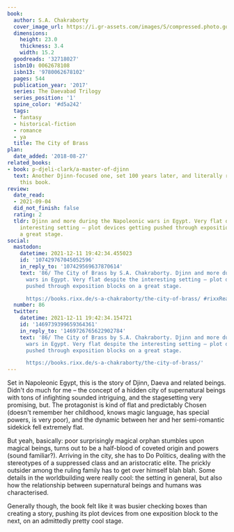 ```yaml
---
book:
  author: S.A. Chakraborty
  cover_image_url: https://i.gr-assets.com/images/S/compressed.photo.goodreads.com/books/1491417547l/32718027._SX98_.jpg
  dimensions:
    height: 23.0
    thickness: 3.4
    width: 15.2
  goodreads: '32718027'
  isbn10: 0062678108
  isbn13: '9780062678102'
  pages: 544
  publication_year: '2017'
  series: The Daevabad Trilogy
  series_position: '1'
  spine_color: '#d5a242'
  tags:
  - fantasy
  - historical-fiction
  - romance
  - ya
  title: The City of Brass
plan:
  date_added: '2018-08-27'
related_books:
- book: p-djeli-clark/a-master-of-djinn
  text: Another Djinn-focused one, set 100 years later, and literally referring to
    this book.
review:
  date_read:
  - 2021-09-04
  did_not_finish: false
  rating: 2
  tldr: Djinn and more during the Napoleonic wars in Egypt. Very flat despite the
    interesting setting – plot devices getting pushed through exposition blocks on
    a great stage.
social:
  mastodon:
    datetime: 2021-12-11 19:42:34.455023
    id: '107429767045052596'
    in_reply_to: '107429569637870614'
    text: '86/ The City of Brass by S.A. Chakraborty. Djinn and more during the Napoleonic
      wars in Egypt. Very flat despite the interesting setting – plot devices getting
      pushed through exposition blocks on a great stage.

      https://books.rixx.de/s-a-chakraborty/the-city-of-brass/ #rixxReads'
  number: 86
  twitter:
    datetime: 2021-12-11 19:42:34.154721
    id: '1469739399659364361'
    in_reply_to: '1469726765622902784'
    text: '86/ The City of Brass by S.A. Chakraborty. Djinn and more during the Napoleonic
      wars in Egypt. Very flat despite the interesting setting – plot devices getting
      pushed through exposition blocks on a great stage.

      https://books.rixx.de/s-a-chakraborty/the-city-of-brass/'
---
```


Set in Napoleonic Egypt, this is the story of Djinn, Daeva and related beings. Didn't do much for me – the concept of a
hidden city of supernatural beings with tons of infighting sounded intriguing, and the stagesetting very promising, but.
The protagonist is kind of flat and predictably Chosen (doesn't remember her childhood, knows magic language, has
special powers, is very poor), and the dynamic between her and her semi-romantic sidekick fell extremely flat.

But yeah, basically: poor surprisingly magical orphan stumbles upon magical beings, turns out to be a half-blood of
coveted origin and powers (sound familiar?). Arriving in the city, she has to Do Politics, dealing with the stereotypes
of a suppressed class and an aristocratic elite. The prickly outsider among the ruling family has to get over himself
blah blah. Some details in the worldbuilding were really cool: the setting in general, but also how the relationship
between supernatural beings and humans was characterised.

Generally though, the book felt like it was busier checking boxes than creating a story, pushing its plot devices from
one exposition block to the next, on an admittedly pretty cool stage.
